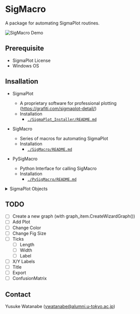 <!-- ---
!-- Timestamp: 2025-03-22 16:04:06
!-- Author: ywatanabe
!-- File: /home/ywatanabe/win/documents/SigMacro/README.md
!-- --- -->

# SigMacro

A package for automating SigmaPlot routines.

![SigMacro Demo](./docs/demo.gif)

## Prerequisite

 - SigmaPlot License 
 - Windows OS

## Insallation

- SigmaPlot
  - A proprietary software for professional plotting (https://grafiti.com/sigmaplot-detail/)
  - Installation
    - [`./SigmaPlot_Installer/README.md`](./SigmaPlot_Installer/README.md)

- SigMacro
  - Series of macros for automating SigmaPlot
  - Installation
    - [`./SigMacro/README.md`](./SigMacro/README.md)

- PySigMacro
  - Python Interface for calling SigMacro
  - Installation
    - [`./PySigMacro/README.md`](./PySigMacro/README.md)

<details>
<summary>SigmaPlot Objects</summary>

``` plaintext
**Application**
└── **Notebooks** (collection)
    └── **Notebook**
        └── **NotebookItems** (collection)
            ├── **NativeWorksheetItem**
            │   ├── **DataTableNamedDataRanges** (collection)
            │   │   └── **NamedDataRange**
            │   ├── Smoother
            │   ├── PlotEquation
            │   └── **GraphWizard**
            ├── ExcelItem
            │   ├── DataTableNamedDataRanges (collection)
            │   │   └── NamedDataRange
            │   ├── Smoother
            │   ├── PlotEquation
            │   └── **GraphWizard**
            ├── FitItem
            │   └── FitResults
            ├── TransformItem
            ├── ReportItem
            ├── **MacroItem**
            ├── **NotebookItem**
            ├── **SectionItem**
            └── **GraphItem**
                └── **Pages** (collection)
                    └── **GraphObjects (Page)** (collection)
                        ├── Text
                        ├── **Line**
                        ├── **Solid**
                        ├── **GraphObject**
                        ├── Group
                        ├── Smoother
                        ├── PlotEquation
                        └── **Graph**
                            ├── **Graph Objects (Axis)** (collection)
                            │   └── **Axis**
                            ├── **Line** (collection)
                            ├── Text (collection)
                            │   └── Text
                            ├── Group (AutoLegend)
                            │   ├── Solid
                            │   └── Text
                            ├── **Graph Objects (Plots)** (collection)
                            │   └── **Plot**
                            │       ├── Symbol
                            │       ├── **Line**
                            │       ├── **Solid**
                            │       └── Text
                            ├── GraphObjects (Tuple) (collection)
                            │   └── Tuple
                            ├── Graph Objects (DropLines) (collection)
                            │   └── Line
                            └── Graph Objects (Function) (collection)
                                ├── Function (Line)
                                └── Text
```
</details>

## TODO
- [ ] Create a new graph (with graph_item.CreateWizardGraph())
- [ ] Add Plot
- [ ] Change Color
- [ ] Change Fig Size
- [ ] Ticks
  - [ ] Length
  - [ ] Width
  - [ ] Label
- [ ] X/Y Labels
- [ ] Title
- [ ] Export
- [ ] ConfusionMatrix

## Contact
Yusuke Watanabe (ywatanabe@alumni.u-tokyo.ac.jp)

<!-- EOF -->